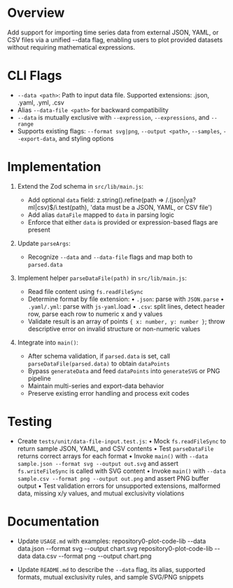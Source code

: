 # Overview
Add support for importing time series data from external JSON, YAML, or CSV files via a unified --data flag, enabling users to plot provided datasets without requiring mathematical expressions.

# CLI Flags
- `--data <path>`: Path to input data file. Supported extensions: .json, .yaml, .yml, .csv
- Alias `--data-file <path>` for backward compatibility
- `--data` is mutually exclusive with `--expression`, `--expressions`, and `--range`
- Supports existing flags: `--format svg|png`, `--output <path>`, `--samples`, `--export-data`, and styling options

# Implementation

1. Extend the Zod schema in `src/lib/main.js`:
   - Add optional `data` field: z.string().refine(path => /\.(json|ya?ml|csv)$/i.test(path), 'data must be a JSON, YAML, or CSV file')
   - Add alias `dataFile` mapped to `data` in parsing logic
   - Enforce that either `data` is provided or expression-based flags are present

2. Update `parseArgs`:
   - Recognize `--data` and `--data-file` flags and map both to `parsed.data`

3. Implement helper `parseDataFile(path)` in `src/lib/main.js`:
   - Read file content using `fs.readFileSync`
   - Determine format by file extension:
     • `.json`: parse with `JSON.parse`
     • `.yaml/.yml`: parse with `js-yaml`.load
     • `.csv`: split lines, detect header row, parse each row to numeric x and y values
   - Validate result is an array of points `{ x: number, y: number }`; throw descriptive error on invalid structure or non-numeric values

4. Integrate into `main()`:
   - After schema validation, if `parsed.data` is set, call `parseDataFile(parsed.data)` to obtain `dataPoints`
   - Bypass `generateData` and feed `dataPoints` into `generateSVG` or PNG pipeline
   - Maintain multi-series and export-data behavior
   - Preserve existing error handling and process exit codes

# Testing

- Create `tests/unit/data-file-input.test.js`:
  • Mock `fs.readFileSync` to return sample JSON, YAML, and CSV contents
  • Test `parseDataFile` returns correct arrays for each format
  • Invoke `main()` with `--data sample.json --format svg --output out.svg` and assert `fs.writeFileSync` is called with SVG content
  • Invoke `main()` with `--data sample.csv --format png --output out.png` and assert PNG buffer output
  • Test validation errors for unsupported extensions, malformed data, missing x/y values, and mutual exclusivity violations

# Documentation

- Update `USAGE.md` with examples:
  repository0-plot-code-lib --data data.json --format svg --output chart.svg
  repository0-plot-code-lib --data data.csv --format png --output chart.png

- Update `README.md` to describe the `--data` flag, its alias, supported formats, mutual exclusivity rules, and sample SVG/PNG snippets
